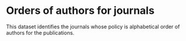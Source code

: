 # Orders of authors for journals
This dataset identifies the journals whose policy is alphabetical order of authors for the publications.

